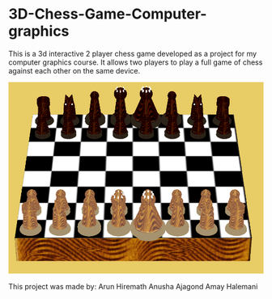 # 3D-Chess-Game-Computer-graphics
This is a 3d interactive 2 player chess game developed as a project for my computer graphics course. It allows two players to play a full game of chess against each other on the same device.

![Chess Board](screenshots/ch2.png)


This project was made by:
Arun Hiremath
Anusha Ajagond
Amay Halemani
